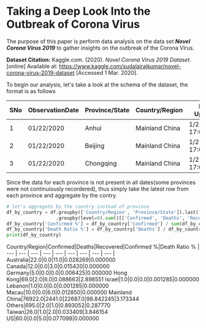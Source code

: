 
# Taking a Deep Look Into the Outbreak of Corona Virus
The purpose of this paper is perform data analysis on the data set ***Novel Corona Virus 2019*** to gather insights on the outbreak of the Corona Virus.

**Dataset Citation:**
Kaggle.com. (2020). _Novel Corona Virus 2019 Dataset_. [online] Available at: https://www.kaggle.com/sudalairajkumar/novel-corona-virus-2019-dataset [Accessed 1 Mar. 2020].

To begin our analysis, let's take a look at the schema of the dataset, the format is as follows

SNo|ObservationDate|Province/State|Country/Region|Last Update|Confirmed|Deaths|Recovered
| --- | --- | --- | --- | --- | --- | --- | --- |
1|01/22/2020|Anhui|Mainland China|1/22/2020 17:00|1.0|0.0|0.0
2|01/22/2020|Beijing|Mainland China|1/22/2020 17:00|14.0|0.0|0.0
3|01/22/2020|Chongqing|Mainland China|1/22/2020 17:00|6.0|0.0|0.0

Since the data for each province is not present in all dates(some provinces were not continuiously recordered), thus simply take the latest row from each province and aggregate by the contry.
```python
# let's aggregate by the country instead of province  
df_by_country = df.groupby(['Country/Region', 'Province/State']).last()\  
                  .groupby(level=0).sum()[['Confirmed', 'Deaths', 'Recovered']]  
df_by_country['Confirmed %'] = df_by_country['Confirmed'] / sum(df_by_country['Confirmed']) * 100  
df_by_country['Death Ratio %'] = df_by_country['Deaths'] / df_by_country['Confirmed'] * 100  
print(df_by_country)
```

Country/Region|Confirmed|Deaths|Recovered|Confirmed %|Death Ratio %
| --- | --- | --- | --- | --- | --- | --- | --- | --- |
Australia|22.0|0.0|11.0|0.028269|0.000000
Canada|12.0|0.0|3.0|0.015420|0.000000
Germany|5.0|0.0|0.0|0.006425|0.000000
Hong Kong|69.0|2.0|6.0|0.088663|2.898551
Israel|1.0|0.0|0.0|0.001285|0.000000
Lebanon|1.0|0.0|0.0|0.001285|0.000000
Macau|10.0|0.0|6.0|0.012850|0.000000
Mainland China|76922.0|2441.0|22687.0|98.842245|3.173344
Others|695.0|2.0|1.0|0.893052|0.287770
Taiwan|26.0|1.0|2.0|0.033409|3.846154
US|60.0|0.0|5.0|0.077098|0.000000
<!--stackedit_data:
eyJoaXN0b3J5IjpbLTE1MjM5MjU4ODksLTI5MjQ1MzYxLDkyMD
I0MTM3NywxMDU3MDc4Njc3XX0=
-->